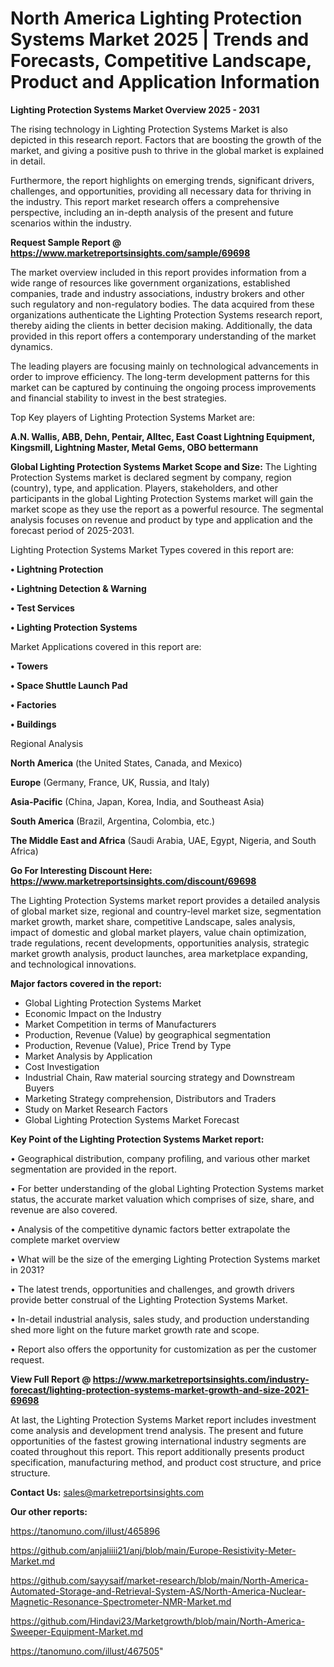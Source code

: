  # North America Lighting Protection Systems Market 2025 | Trends and Forecasts, Competitive Landscape, Product and Application Information

<Strong> Lighting Protection Systems Market Overview 2025 - 2031</strong>

The rising technology in Lighting Protection Systems Market is also depicted in this research report. Factors that are boosting the growth of the market, and giving a positive push to thrive in the global market is explained in detail.

Furthermore, the report highlights on emerging trends, significant drivers, challenges, and opportunities, providing all necessary data for thriving in the industry. This report market research offers a comprehensive perspective, including an in-depth analysis of the present and future scenarios within the industry.

<strong>Request Sample Report @ <a href=https://www.marketreportsinsights.com/sample/69698>https://www.marketreportsinsights.com/sample/69698</a></strong>

The market overview included in this report provides information from a wide range of resources like government organizations, established companies, trade and industry associations, industry brokers and other such regulatory and non-regulatory bodies. The data acquired from these organizations authenticate the Lighting Protection Systems research report, thereby aiding the clients in better decision making. Additionally, the data provided in this report offers a contemporary understanding of the market dynamics.

The leading players are focusing mainly on technological advancements in order to improve efficiency. The long-term development patterns for this market can be captured by continuing the ongoing process improvements and financial stability to invest in the best strategies.

Top Key players of Lighting Protection Systems Market are:

<strong>A.N. Wallis, ABB, Dehn, Pentair, Alltec, East Coast Lightning Equipment, Kingsmill, Lightning Master, Metal Gems, OBO bettermann</strong>

<strong><b>Global Lighting Protection Systems Market Scope and Size:</b></strong>
The Lighting Protection Systems market is declared segment by company, region (country), type, and application. Players, stakeholders, and other participants in the global Lighting Protection Systems market will gain the market scope as they use the report as a powerful resource. The segmental analysis focuses on revenue and product by type and application and the forecast period of 2025-2031.

Lighting Protection Systems Market Types covered in this report are:

<strong>• Lightning Protection

• Lightning Detection & Warning

• Test Services

• Lighting Protection Systems</strong>

Market Applications covered in this report are:

<strong>• Towers

• Space Shuttle Launch Pad

• Factories

• Buildings</strong> 

Regional Analysis

<strong>North America</strong> (the United States, Canada, and Mexico)

<strong>Europe</strong> (Germany, France, UK, Russia, and Italy)

<strong>Asia-Pacific</strong> (China, Japan, Korea, India, and Southeast Asia)

<strong>South America</strong> (Brazil, Argentina, Colombia, etc.)

<strong>The Middle East and Africa</strong> (Saudi Arabia, UAE, Egypt, Nigeria, and South Africa)

<strong>Go For Interesting Discount Here: <a href=https://www.marketreportsinsights.com/discount/69698>https://www.marketreportsinsights.com/discount/69698</a></strong>

The Lighting Protection Systems market report provides a detailed analysis of global market size, regional and country-level market size, segmentation market growth, market share, competitive Landscape, sales analysis, impact of domestic and global market players, value chain optimization, trade regulations, recent developments, opportunities analysis, strategic market growth analysis, product launches, area marketplace expanding, and technological innovations.

<strong><b>Major factors covered in the report:</b></strong>
<ul>
  <li>Global Lighting Protection Systems Market </li>
  <li>Economic Impact on the Industry</li>
  <li>Market Competition in terms of Manufacturers</li>
  <li>Production, Revenue (Value) by geographical segmentation</li>
  <li>Production, Revenue (Value), Price Trend by Type</li>
  <li>Market Analysis by Application</li>
  <li>Cost Investigation</li>
  <li>Industrial Chain, Raw material sourcing strategy and Downstream Buyers</li>
  <li>Marketing Strategy comprehension, Distributors and Traders</li>
  <li>Study on Market Research Factors</li>
  <li>Global Lighting Protection Systems Market Forecast</li>
</ul>

<strong><b>Key Point of the Lighting Protection Systems Market report:</b></strong>

• Geographical distribution, company profiling, and various other market segmentation are provided in the report.

• For better understanding of the global Lighting Protection Systems market status, the accurate market valuation which comprises of size, share, and revenue are also covered.

• Analysis of the competitive dynamic factors better extrapolate the complete market overview

• What will be the size of the emerging Lighting Protection Systems market in 2031?

• The latest trends, opportunities and challenges, and growth drivers provide better construal of the Lighting Protection Systems Market.

• In-detail industrial analysis, sales study, and production understanding shed more light on the future market growth rate and scope.

• Report also offers the opportunity for customization as per the customer request.

<strong><b>View Full Report @ <a href=https://www.marketreportsinsights.com/industry-forecast/lighting-protection-systems-market-growth-and-size-2021-69698>https://www.marketreportsinsights.com/industry-forecast/lighting-protection-systems-market-growth-and-size-2021-69698</a></b></strong>


At last, the Lighting Protection Systems Market report includes investment come analysis and development trend analysis. The present and future opportunities of the fastest growing international industry segments are coated throughout this report. This report additionally presents product specification, manufacturing method, and product cost structure, and price structure.

<strong>Contact Us:</strong>
sales@marketreportsinsights.com

<strong>Our other reports:</strong>

<a href=https://tanomuno.com/illust/465896>https://tanomuno.com/illust/465896</a>

<a href=https://github.com/anjaliiii21/anj/blob/main/Europe-Resistivity-Meter-Market.md>https://github.com/anjaliiii21/anj/blob/main/Europe-Resistivity-Meter-Market.md</a>

<a href=https://github.com/sayysaif/market-research/blob/main/North-America-Automated-Storage-and-Retrieval-System-AS/North-America-Nuclear-Magnetic-Resonance-Spectrometer-NMR-Market.md>https://github.com/sayysaif/market-research/blob/main/North-America-Automated-Storage-and-Retrieval-System-AS/North-America-Nuclear-Magnetic-Resonance-Spectrometer-NMR-Market.md</a>

<a href=https://github.com/Hindavi23/Marketgrowth/blob/main/North-America-Sweeper-Equipment-Market.md>https://github.com/Hindavi23/Marketgrowth/blob/main/North-America-Sweeper-Equipment-Market.md</a>

<a href=https://tanomuno.com/illust/467505>https://tanomuno.com/illust/467505</a>"
